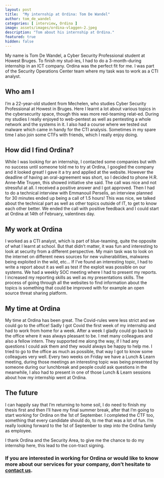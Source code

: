 ```yaml
---
layout: post
title:  "My internship at Ordina: Tom De Wandel"
author: tom_de_wandel
categories: [ interview, Ordina ]
image: assets/images/ordina-vlaggen-2.jpeg
description: "Tom about his internship at Ordina."
featured: true
hidden: false
---
```


My name is Tom De Wandel, a Cyber Security Professional student at Howest Bruges. To  finish my stud-ies, I had to do a 3-month-during internship in an ICT company. Ordina was the perfect fit for me. I was part of the Security Operations Center team  where my task was to work as a CTI analyst.

## Who am I
I’m a 22-year-old student from Mechelen, who studies Cyber Security Professional at Howest in Bruges. Here I learnt a lot about various topics in the cybersecurity space, though this was more red-teaming relat-ed. During my studies I really enjoyed to web-pentest as well as pentesting a whole network and the systems in it. I also had a course where we tested out malware which came in handy for the CTI analysis. Sometimes in my spare time I also join some CTFs with friends, which I really enjoy doing.

## How did I find Ordina?
While I was looking for an internship, I contacted some companies but with no success until someone told me to try at Ordina, I googled the company and it looked great! I gave it a try and applied at the website. However the deadline of having an oral-agreement was short, so I decided to phone H.R. Anne-Mie Truyen, this showed initiative she said. The call was nice and not stressful at all. I received a positive answer and I got approved. Then I had to do a technical interview with Emmanouil Perselis, an interview planned for 30 minutes ended up being a call of 1.5 hours! This was nice, we talked about the technical part as well as other topics outside of IT, to get to know each other better. We ended the call with positive feedback and I could start at Ordina at 14th of February, valentines day.

## My work at Ordina
I worked as a CTI analyst, which is part of blue-teaming, quite the opposite of what I learnt at school. But that didn’t matter, it was fun and interesting to look at security from a different perspective. My main task was to look on the internet on different news sources for new vulnerabilities, malwares being exploited in the wild, etc... If I’ve found an interesting topic, I had to write a report about it as well as test if the exploit was possible on our systems.  We had a weekly SOC meeting where I had to present my reports. I increased my reporting skills as well as my presentations skills. The process of going through all the websites to find information about the topics is something that could be improved with for example an open source threat sharing platform.

##  My time at Ordina
My time at Ordina has been great. The Covid-rules were less strict and we could go to the office! Sadly I got Covid the first week of my internship and had to work from home for a week. After a week I gladly could go back to the office where it was always pleasant to be. I met many colleagues and also a fellow intern. They supported me along the way, if I had any questions I could ask them and they would always be happy to help me. I tried to go to the office as much as possible, that way I got to know some colleagues very well. Every two weeks on Friday we have a Lunch & Learn meeting, during those meetings an interesting topic was being presented by someone during our lunchbreak and people could ask questions in the meanwhile, I also had to present in one of those Lunch & Learn sessions about how my internship went at Ordina.

## The future

I can happily say that I’m returning to home soil, I do need to finish my thesis first and then I’ll have my final summer break, after that I’m going to start working for Ordina on the 1st of September. I completed the CTF too, something that every candidate should do, to me that was a lot of fun. I’m really looking forward to the 1st of September to step into the Ordina family as employee.

I thank Ordina and the Security Area, to give me the chance to do my internship here, this lead to the con-tract signing.

### If you are interested in working for Ordina or would like to know more about our services for your company, don’t hesitate to [contact us](https://www.ordina.be/diensten/security-and-privacy/).
